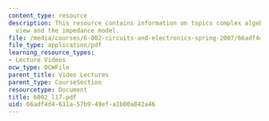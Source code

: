```yaml
---
content_type: resource
description: This resource contains information on topics complex algebra, frequency
  view and the impedance model.
file: /media/courses/6-002-circuits-and-electronics-spring-2007/66adf4d4611a57b949efa1b00a842a46_6002_l17.pdf
file_type: application/pdf
learning_resource_types:
- Lecture Videos
ocw_type: OCWFile
parent_title: Video Lectures
parent_type: CourseSection
resourcetype: Document
title: 6002_l17.pdf
uid: 66adf4d4-611a-57b9-49ef-a1b00a842a46
---
```

